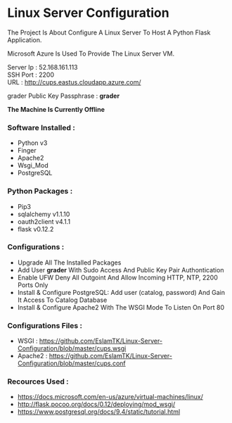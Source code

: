 # Linux Server Configuration

The Project Is About Configure A Linux Server To Host A Python Flask Application.<br>

Microsoft Azure Is Used To Provide The Linux Server VM.<br>


Server Ip : 52.168.161.113<br>
SSH Port : 2200<br>
URL : http://cups.eastus.cloudapp.azure.com/<br>

grader Public Key Passphrase : **grader**<br>

**The Machine Is Currently Offline**

### Software Installed :
  * Python v3
  * Finger
  * Apache2
  * Wsgi_Mod
  * PostgreSQL
 
### Python Packages :
  * Pip3
  * sqlalchemy v1.1.10
  * oauth2client v4.1.1
  * flask v0.12.2
  
### Configurations :
  * Upgrade All The Installed Packages
  * Add User **grader** With Sudo Access And Public Key Pair Authontication
  * Enable UFW Deny All Outgoint And Allow Incoming HTTP, NTP, 2200 Ports Only
  * Install & Configure PostgreSQL: Add user (catalog, password) And Gain It Access To Catalog Database
  * Install & Configure Apache2 With The WSGI Mode To Listen On Port 80
  
### Configurations Files :
  * WSGI : https://github.com/EslamTK/Linux-Server-Configuration/blob/master/cups.wsgi
  * Apache2 : https://github.com/EslamTK/Linux-Server-Configuration/blob/master/cups.conf

### Recources Used :
  * https://docs.microsoft.com/en-us/azure/virtual-machines/linux/
  * http://flask.pocoo.org/docs/0.12/deploying/mod_wsgi/
  * https://www.postgresql.org/docs/9.4/static/tutorial.html
